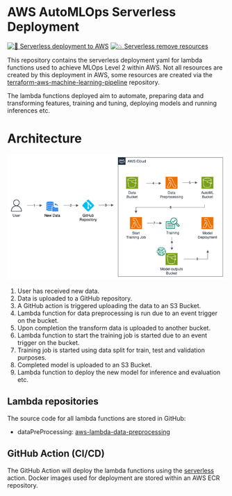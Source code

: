 # AWS AutoMLOps Serverless Deployment

[![🧩 Serverless deployment to AWS](https://github.com/kwame-mintah/aws-automlops-serverless-deployment/actions/workflows/serverless-deploy.yml/badge.svg)](https://github.com/kwame-mintah/aws-automlops-serverless-deployment/actions/workflows/serverless-deploy.yml)
[![💥 Serverless remove resources](https://github.com/kwame-mintah/aws-automlops-serverless-deployment/actions/workflows/serverless-remove.yml/badge.svg)](https://github.com/kwame-mintah/aws-automlops-serverless-deployment/actions/workflows/serverless-remove.yml)

This repository contains the serverless deployment yaml for lambda functions used to achieve MLOps Level 2 within AWS. Not all resources
are created by this deployment in AWS, some resources are created via the [terraform-aws-machine-learning-pipeline](https://github.com/kwame-mintah/terraform-aws-machine-learning-pipeline) repository.

The lambda functions deployed aim to automate, preparing data and transforming features, training and tuning, deploying models and running inferences etc.

# Architecture

![](/docs/drawio/aws-automlops-deployment.png)

1. User has received new data.
2. Data is uploaded to a GitHub repository.
3. A GitHub action is triggered uploading the data to an S3 Bucket.
4. Lambda function for data preprocessing is run due to an event trigger on the bucket.
5. Upon completion the transform data is uploaded to another bucket.
6. Lambda function to start the training job is started due to an event trigger on the bucket.
7. Training job is started using data split for train, test and validation purposes.
8. Completed model is uploaded to an S3 Bucket.
9. Lambda function to deploy the new model for inference and evaluation etc.

## Lambda repositories

The source code for all lambda functions are stored in GitHub:
- dataPreProcessing: [aws-lambda-data-preprocessing](https://github.com/kwame-mintah/aws-lambda-data-preprocessing)

## GitHub Action (CI/CD)

The GitHub Action will deploy the lambda functions using the [serverless](https://github.com/serverless/github-action) action. Docker images used for deployment are stored
within an AWS ECR repository.
